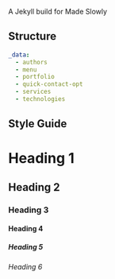 A Jekyll build for Made Slowly

## Structure

```yaml
_data:
  - authors
  - menu
  - portfolio
  - quick-contact-opt
  - services
  - technologies
```

## Style Guide

# Heading 1
## Heading 2
### Heading 3
#### Heading 4
##### Heading 5
###### Heading 6
